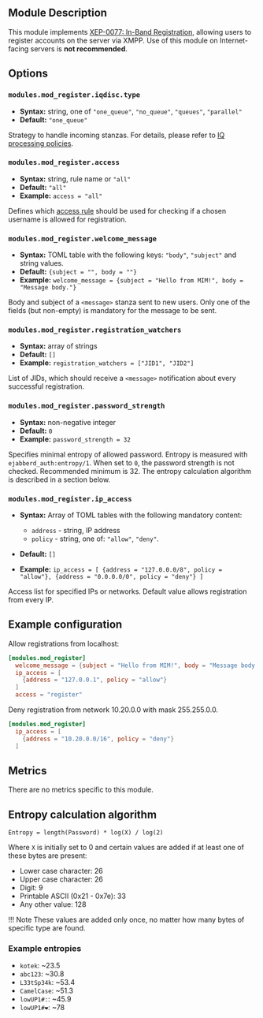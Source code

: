 ## Module Description

This module implements [XEP-0077: In-Band Registration](http://xmpp.org/extensions/xep-0077.html), allowing users to register accounts on the server via XMPP. Use of this module on Internet-facing servers is **not recommended**.

## Options

### `modules.mod_register.iqdisc.type`
* **Syntax:** string, one of `"one_queue"`, `"no_queue"`, `"queues"`, `"parallel"`
* **Default:** `"one_queue"`

Strategy to handle incoming stanzas. For details, please refer to
[IQ processing policies](../configuration/Modules.md#iq-processing-policies).

### `modules.mod_register.access`
* **Syntax:** string, rule name or `"all"`
* **Default:** `"all"`
* **Example:** `access = "all"`

Defines which [access rule](../configuration/access.md#registration) should be used for checking if a chosen username is allowed for registration.

### `modules.mod_register.welcome_message`
* **Syntax:** TOML table with the following keys: `"body"`, `"subject"` and string values.
* **Default:** `{subject = "", body = ""}`
* **Example:** `welcome_message = {subject = "Hello from MIM!", body = "Message body."}`

Body and subject of a `<message>` stanza sent to new users. Only one of the fields (but non-empty) is mandatory for the message to be sent.

### `modules.mod_register.registration_watchers`
* **Syntax:** array of strings
* **Default:** `[]`
* **Example:** `registration_watchers = ["JID1", "JID2"]`

List of JIDs, which should receive a `<message>` notification about every successful registration.

### `modules.mod_register.password_strength`
* **Syntax:** non-negative integer
* **Default:** `0`
* **Example:** `password_strength = 32`

Specifies minimal entropy of allowed password.
Entropy is measured with `ejabberd_auth:entropy/1`.
When set to `0`, the password strength is not checked.
Recommended minimum is 32.
The entropy calculation algorithm is described in a section below.

### `modules.mod_register.ip_access`
* **Syntax:** Array of TOML tables with the following mandatory content:

    - `address` - string, IP address
    - `policy` - string, one of: `"allow"`, `"deny"`.

* **Default:** `[]`
* **Example:** `ip_access = [
  {address = "127.0.0.0/8", policy = "allow"},
{address = "0.0.0.0/0", policy = "deny"}
]`

Access list for specified IPs or networks.
Default value allows registration from every IP.

## Example configuration

Allow registrations from localhost:

```toml
[modules.mod_register]
  welcome_message = {subject = "Hello from MIM!", body = "Message body."}
  ip_access = [
    {address = "127.0.0.1", policy = "allow"}
  ]
  access = "register"
```

Deny registration from network 10.20.0.0 with mask 255.255.0.0.
```toml
[modules.mod_register]
  ip_access = [
    {address = "10.20.0.0/16", policy = "deny"}
  ]
```

## Metrics

There are no metrics specific to this module.

## Entropy calculation algorithm

```
Entropy = length(Password) * log(X) / log(2)
```

Where `X` is initially set to 0 and certain values are added if at least one of these bytes are present:

* Lower case character: 26
* Upper case character: 26
* Digit: 9
* Printable ASCII (0x21 - 0x7e): 33
* Any other value: 128

!!! Note
    These values are added only once, no matter how many bytes of specific type are found.

### Example entropies

* `kotek`: ~23.5
* `abc123`: ~30.8
* `L33tSp34k`: ~53.4
* `CamelCase`: ~51.3
* `lowUP1#:`: ~45.9
* `lowUP1#❤`: ~78
